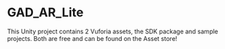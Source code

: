 # GAD_AR_Lite
This Unity project contains 2 Vuforia assets, the SDK package and sample projects. Both are free and can be found on the Asset store!
